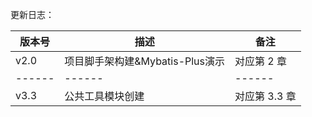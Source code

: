 更新日志：

| 版本号 | 描述 | 备注 |
| ------ | ------ | ------ |
| v2.0 | 项目脚手架构建&Mybatis-Plus演示 | 对应第 2 章 |
| ------ | ------ | ------ |
| v3.3 | 公共工具模块创建 | 对应第 3.3 章 |